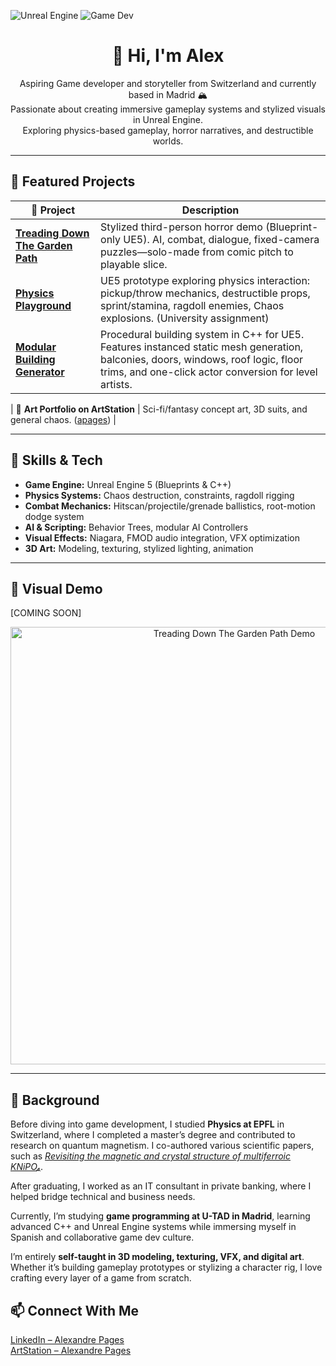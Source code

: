 <!-- Shields -->
![Unreal Engine](https://img.shields.io/badge/Engine-Unreal%205-blue?style=flat-square&logo=unrealengine)
![Game Dev](https://img.shields.io/badge/Role-Game%20Dev%20%26%20Artist-green?style=flat-square)

<h1 align="center">👋 Hi, I'm Alex</h1>
<p align="center">
  Aspiring Game developer and storyteller from Switzerland and currently based in Madrid 🏔️<br/>
  Passionate about creating immersive gameplay systems and stylized visuals in Unreal Engine.<br/>
  Exploring physics-based gameplay, horror narratives, and destructible worlds.
</p>

---

## 🚀 Featured Projects

| 🔧 Project | Description |
|-----------|-------------|
| **[Treading Down The Garden Path](https://github.com/PAlexUtad/UE5-ThirdPerson-Horror-VerticalSlice)** | Stylized third-person horror demo (Blueprint-only UE5). AI, combat, dialogue, fixed-camera puzzles—solo-made from comic pitch to playable slice. |
| **[Physics Playground](https://github.com/PAlexUtad/UE5-Physics-Playground)** | UE5 prototype exploring physics interaction: pickup/throw mechanics, destructible props, sprint/stamina, ragdoll enemies, Chaos explosions. (University assignment) |
| **[Modular Building Generator](https://github.com/PAlexUtad/UE5-Modular-Building-Generator)** | Procedural building system in C++ for UE5. Features instanced static mesh generation, balconies, doors, windows, roof logic, floor trims, and one-click actor conversion for level artists. |

| 🎨 **Art Portfolio on ArtStation** | Sci-fi/fantasy concept art, 3D suits, and general chaos. ([apages](https://www.artstation.com/apages)) |

---

## 🧰 Skills & Tech

- **Game Engine:** Unreal Engine 5 (Blueprints & C++)
- **Physics Systems:** Chaos destruction, constraints, ragdoll rigging
- **Combat Mechanics:** Hitscan/projectile/grenade ballistics, root-motion dodge system
- **AI & Scripting:** Behavior Trees, modular AI Controllers
- **Visual Effects:** Niagara, FMOD audio integration, VFX optimization
- **3D Art:** Modeling, texturing, stylized lighting, animation

---

## 📸 Visual Demo

[COMING SOON]
<p align="center">
  <img src="https://github.com/PAlexUtad/UE5-ThirdPerson-Horror-VerticalSlice/raw/main/demo.gif" alt="Treading Down The Garden Path Demo" width="700"/>
</p>


---

## 🧠 Background

Before diving into game development, I studied **Physics at EPFL** in Switzerland, where I completed a master’s degree and contributed to research on quantum magnetism. I co-authored various scientific papers, such as [*Revisiting the magnetic and crystal structure of multiferroic KNiPO₄*](https://arxiv.org/abs/2207.06969).

After graduating, I worked as an IT consultant in private banking, where I helped bridge technical and business needs.

Currently, I’m studying **game programming at U-TAD in Madrid**, learning advanced C++ and Unreal Engine systems while immersing myself in Spanish and collaborative game dev culture.

I’m entirely **self-taught in 3D modeling, texturing, VFX, and digital art**. Whether it’s building gameplay prototypes or stylizing a character rig, I love crafting every layer of a game from scratch.


## 📫 Connect With Me

[LinkedIn – Alexandre Pages](https://ch.linkedin.com/in/alexandrepages-ch)  
[ArtStation – Alexandre Pages](https://www.artstation.com/apages)

